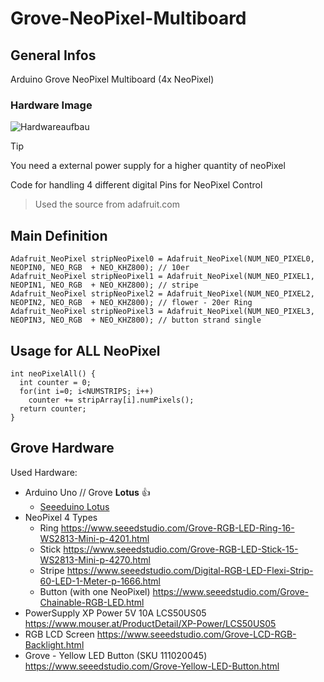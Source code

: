 # Grove-NeoPixel-Multiboard

## General Infos

Arduino Grove NeoPixel Multiboard (4x NeoPixel)

### Hardware Image

![Hardwareaufbau](./grove_neopixel_multiboard.jpg)

> [!TIP]
> You need a external power supply for a higher quantity of neoPixel

Code for handling 4 different digital Pins for NeoPixel Control

> Used the source from adafruit.com

## Main Definition

```
Adafruit_NeoPixel stripNeoPixel0 = Adafruit_NeoPixel(NUM_NEO_PIXEL0, NEOPIN0, NEO_RGB  + NEO_KHZ800); // 10er
Adafruit_NeoPixel stripNeoPixel1 = Adafruit_NeoPixel(NUM_NEO_PIXEL1, NEOPIN1, NEO_RGB  + NEO_KHZ800); // stripe
Adafruit_NeoPixel stripNeoPixel2 = Adafruit_NeoPixel(NUM_NEO_PIXEL2, NEOPIN2, NEO_RGB  + NEO_KHZ800); // flower - 20er Ring
Adafruit_NeoPixel stripNeoPixel3 = Adafruit_NeoPixel(NUM_NEO_PIXEL3, NEOPIN3, NEO_RGB  + NEO_KHZ800); // button strand single
```

## Usage for ALL NeoPixel

```
int neoPixelAll() {
  int counter = 0;
  for(int i=0; i<NUMSTRIPS; i++)
    counter += stripArray[i].numPixels(); 
  return counter;
}
```


## Grove Hardware

Used Hardware: 

* Arduino Uno // Grove **Lotus** :+1:
  *  [Seeeduino Lotus](https://www.seeedstudio.com/Seeeduino-Lotus-V1-1-ATMega328-Board-with-Grove-Interface.html) 
* NeoPixel 4 Types
  * Ring https://www.seeedstudio.com/Grove-RGB-LED-Ring-16-WS2813-Mini-p-4201.html
  * Stick https://www.seeedstudio.com/Grove-RGB-LED-Stick-15-WS2813-Mini-p-4270.html 
  * Stripe https://www.seeedstudio.com/Digital-RGB-LED-Flexi-Strip-60-LED-1-Meter-p-1666.html 
  * Button (with one NeoPixel) https://www.seeedstudio.com/Grove-Chainable-RGB-LED.html 
* PowerSupply XP Power 5V 10A LCS50US05 https://www.mouser.at/ProductDetail/XP-Power/LCS50US05
* RGB LCD Screen https://www.seeedstudio.com/Grove-LCD-RGB-Backlight.html
* Grove - Yellow LED Button (SKU 111020045) https://www.seeedstudio.com/Grove-Yellow-LED-Button.html 

